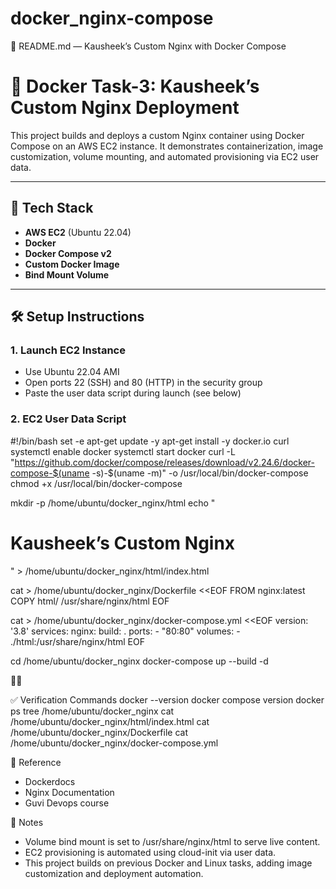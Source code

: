 # docker_nginx-compose
📄 README.md — Kausheek’s Custom Nginx with Docker Compose
# 🚀 Docker Task-3: Kausheek’s Custom Nginx Deployment

This project builds and deploys a custom Nginx container using Docker Compose on an AWS EC2 instance. It demonstrates containerization, image customization, volume mounting, and automated provisioning via EC2 user data.

---

## 🧰 Tech Stack

- **AWS EC2** (Ubuntu 22.04)
- **Docker**
- **Docker Compose v2**
- **Custom Docker Image**
- **Bind Mount Volume**

---


## 🛠 Setup Instructions

### 1. Launch EC2 Instance
- Use Ubuntu 22.04 AMI
- Open ports 22 (SSH) and 80 (HTTP) in the security group
- Paste the user data script during launch (see below)

### 2. EC2 User Data Script

#!/bin/bash
set -e
apt-get update -y
apt-get install -y docker.io curl
systemctl enable docker
systemctl start docker
curl -L "https://github.com/docker/compose/releases/download/v2.24.6/docker-compose-$(uname -s)-$(uname -m)" -o /usr/local/bin/docker-compose
chmod +x /usr/local/bin/docker-compose

mkdir -p /home/ubuntu/docker_nginx/html
echo "<h1>Kausheek’s Custom Nginx</h1>" > /home/ubuntu/docker_nginx/html/index.html

cat > /home/ubuntu/docker_nginx/Dockerfile <<EOF
FROM nginx:latest
COPY html/ /usr/share/nginx/html
EOF

cat > /home/ubuntu/docker_nginx/docker-compose.yml <<EOF
version: '3.8'
services:
  nginx:
    build: .
    ports:
      - "80:80"
    volumes:
      - ./html:/usr/share/nginx/html
EOF

cd /home/ubuntu/docker_nginx
docker-compose up --build -d



✅ Verification Commands
docker --version
docker compose version
docker ps
tree /home/ubuntu/docker_nginx
cat /home/ubuntu/docker_nginx/html/index.html
cat /home/ubuntu/docker_nginx/Dockerfile
cat /home/ubuntu/docker_nginx/docker-compose.yml

📌 Reference 
 - Dockerdocs
 - Nginx Documentation
 - Guvi Devops course

📌 Notes
- Volume bind mount is set to /usr/share/nginx/html to serve live content.
- EC2 provisioning is automated using cloud-init via user data.
- This project builds on previous Docker and Linux tasks, adding image customization and deployment automation.


